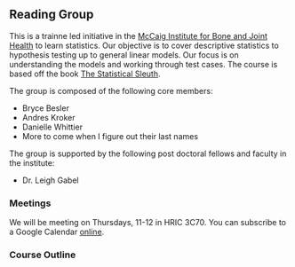 ## Reading Group

This is a trainne led initiative in the [McCaig Institute for Bone and Joint Health](http://www.mccaiginstitute.com/) to learn statistics.
Our objective is to cover descriptive statistics to hypothesis testing up to general linear models.
Our focus is on understanding the models and working through test cases.
The course is based off the book [The Statistical Sleuth](http://www.statisticalsleuth.com/).

The group is composed of the following core members:
- Bryce Besler
- Andres Kroker
- Danielle Whittier
- More to come when I figure out their last names

The group is supported by the following post doctoral fellows and faculty in the institute:
- Dr. Leigh Gabel

### Meetings
We will be meeting on Thursdays, 11-12 in HRIC 3C70.
You can subscribe to a Google Calendar [online](https://calendar.google.com/calendar?cid=Zjh2cm4yY280Z3MyN29vYzRybHZpaG45dmdAZ3JvdXAuY2FsZW5kYXIuZ29vZ2xlLmNvbQ).

### Course Outline





